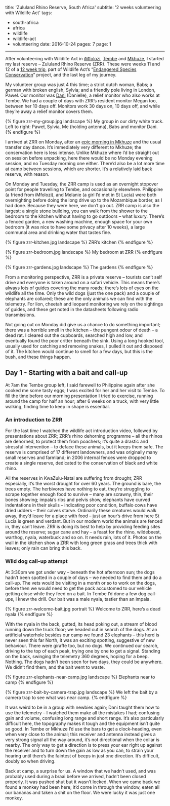 title: 'Zululand Rhino Reserve, South Africa'
subtitle: '2 weeks volunteering with Wildlife Act'
tags:
  - south-africa
  - africa
  - wildlife
  - wildlife-act
  - volunteering
date: 2016-10-24
pages: 7
page: 1
---

After volunteering with Wildlife Act in [iMfolozi](/2016/09/imfolozi-south-africa/), [Tembe](/2016/09/tembe-elephant-park/) and [Mkhuze](/2016/10/mkhuze-south-africa/), I started my last reserve – Zululand Rhino Reserve (ZRR). These were weeks 11 and 12 of a [12 week trip](/tag/wildlife-act/), part of Wildlife Act’s “[Endangered Species Conservation](http://wildlifeact.com/volunteer/south-africa/endangered-species-conservation/)” project, and the last leg of my journey.

My volunteer group was just 4 this time; a strict dutch woman, Babs; a german with broken english, Sylvia; and a friendly pole living in London, Paweł. Our monitor was [Dani](http://wildlifeact.com/about-wildlife-act/our-people/danielle-theron/) (Danielle), a relief monitor who also works at Tembe. We had a couple of days with ZRR’s resident monitor Megan too, between her 10 days off. Monitors work 30 days on, 10 days off, and while they’re away a relief monitor covers them.

{% figure zrr-my-group.jpg landscape %}
My group in our dirty white truck.
Left to right: Paweł, Sylvia, Me (holding antenna), Babs and monitor Dani.
{% endfigure %}

I arrived at ZRR on Monday, after an [epic morning in Mkhuze](/2016/10/mkhuze-south-africa/9/) and the usual transfer day dance. It’s immediately very different to Mkhuze; the conservation here is less intense. Unlike Mkhuze where I’d be straight out on session before unpacking, here there would be no Monday evening session, and no Tuesday morning one either. There’d also be a lot more time at camp between sessions, which are shorter. It’s a relatively laid back reserve, with reason.

On Monday and Tuesday, the ZRR camp is used as an overnight stopover point for people travelling to Tembe, and occasionally elsewhere. Philippine (a friend from iMfolozi), and Melanie (a girl I’d met in St Lucia) were both overnighting before doing the long drive up to the Mozambique border, as I had done. Because they were here, we don’t go out. ZRR camp is also the largest; a single stone building, you can walk from the shower to the bedroom to the kitchen without having to go outdoors – what luxury. There’s a fenced garden, a new washing machine, enough space for your own bedroom (it was nice to have some privacy after 10 weeks), a large communal area and drinking water that tastes fine.

{% figure zrr-kitchen.jpg landscape %}
ZRR’s kitchen
{% endfigure %}

{% figure zrr-bedroom.jpg landscape %}
My bedroom at ZRR
{% endfigure %}

{% figure zrr-gardens.jpg landscape %}
The gardens
{% endfigure %}

From a monitoring perspective, ZRR is a private reserve – tourists can’t self drive and everyone is taken around on a safari vehicle. This means there’s always lots of guides covering the many roads; there’s lots of eyes on the wildlife all the time. Only the wild dogs (just the one pack) and a couple of elephants are collared; these are the only animals we can find with the telemetry. For lion, cheetah and leopard monitoring we rely on the sightings of guides, and these get noted in the datasheets following radio transmissions.

Not going out on Monday did give us a chance to do something important; there was a horrible smell in the kitchen – the pungent odour of death – a dead rat. I cleared out the cupboards, searched high and low, and eventually found the poor critter beneath the sink. Using a long hooked tool, usually used for catching and removing snakes, I pulled it out and disposed of it. The kitchen would continue to smell for a few days, but this is the bush, and these things happen.

## Day 1 - Starting with a bait and call-up

At 7am the Tembe group left, I said farewell to Philippine again after she cooked me some tasty eggs; I was excited for her and her visit to Tembe. To fill the time before our morning presentation I tried to exercise, running around the camp for half an hour; after 6 weeks on a truck, with very little walking, finding time to keep in shape is essential.

### An introduction to ZRR

For the last time I watched the wildlife act introduction video, followed by presentations about ZRR; ZRR’s rhino dehorning programme – all the rhinos are dehorned, to protect them from poachers; it’s quite a drastic and stressful intervention – to deface these animals, but it keeps them safe. The reserve is comprised of 17 different landowners, and was originally many small reserves and farmland; in 2006 internal fences were dropped to create a single reserve, dedicated to the conservation of black and white rhino.

All the reserves in KwaZulu-Natal are suffering from drought; ZRR especially, it’s the worst drought for over 60 years. The ground is bare, the trees empty. The herbivores have nothing to eat, they’re struggling to scrape together enough food to survive – many are scrawny, thin, their bones showing; impala’s ribs and pelvis show, elephants have curved indentations in their skulls – indicating poor condition, buffalo cows have dried udders – their calves starve. Ordinarily these creatures would walk away, they’d leave for a place with food – just an hour’s drive from here St Lucia is green and verdant. But in our modern world the animals are fenced in, they can’t leave. ZRR is doing its best to help by providing feeding sites around the reserve; sugar cane and hay – a feast for the rhino, wildebeest, warthog, nyala, waterbuck and so on. It needs rain, lots of it. Photos on the wall in the kitchen show a ZRR with long green grass and trees thick with leaves; only rain can bring this back.

### Wild dog call-up attempt

At 3:30pm we got under way – beneath the hot afternoon sun; the dogs hadn’t been spotted in a couple of days – we needed to find them and do a call-up. The vets would be visiting in a month or so to work on the dogs, before then we would need to get the pack accustomed to our vehicle getting close while they feed on a bait. In Tembe I’d done a few dog call-ups, I knew the drill. Our bait was a male nyala, tastier than an impala.

{% figure zrr-welcome-bait.jpg portrait %}
Welcome to ZRR, here’s a dead nyala
{% endfigure %}

With the nyala in the back, gutted, its head poking out, a stream of blood running down the truck floor; we headed out in search of the dogs. At an artificial waterhole besides our camp we found 23 elephants – this herd is never seen this far North, it was an exciting spotting, suggestive of new behaviour. There were giraffe too, but no dogs. We continued our search, driving to the top of each peak, trying one by one to get a signal. Standing on the back, swinging the telemetry 360 degrees, hoping for a beep. Nothing. The dogs hadn’t been seen for two days, they could be anywhere. We didn’t find them, and the bait went to waste.

{% figure zrr-elephants-near-camp.jpg landscape %}
Elephants near to camp
{% endfigure %}

{% figure zrr-bait-by-camera-trap.jpg landscape %}
We left the bait by a camera trap to see what was near camp.
{% endfigure %}

It was weird to be in a group with newbies again; Dani taught them how to use the telemetry – I watched them make all the mistakes I had; confusing gain and volume, confusing long range and short range. It’s also particularly difficult here, the topography makes it tough and the equipment isn’t quite so good. In Tembe or Mkhuze I’d use the bars to get a clock-heading, even when very close to the animal; this receiver and antenna instead gives a very strong signal all the way around, it’s not directional when the collar is nearby. The only way to get a direction is to press your ear right up against the receiver and to turn down the gain as low as you can, to strain your hearing until there’s the faintest of beeps in just one direction. It’s difficult, doubly so when driving.

Back at camp, a surprise for us. A window that we hadn’t used, and was probably used during a braai before we arrived, hadn’t been closed properly. It was pushed shut but it wasn’t locked. When we came back we found a monkey had been here; it’d come in through the window, eaten all our bananas and taken a shit on the floor. We were lucky it was just one monkey.
